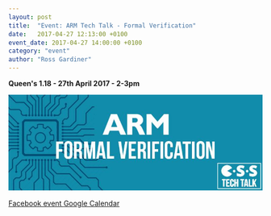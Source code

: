 ```yaml
---
layout: post
title:  "Event: ARM Tech Talk - Formal Verification"
date:   2017-04-27 12:13:00 +0100
event_date: 2017-04-27 14:00:00 +0100
category: "event"
author: "Ross Gardiner"
---
```


**Queen's 1.18 - 27th April 2017 - 2-3pm**

![](/assets/images/contrib/events/2017-04-27-arm-formal-verification/arm-formal-verification-tech-talk-cover-image.jpg)

<a class="btn btn--dark" href="https://www.facebook.com/events/144316992767733/">
  Facebook event
</a>

<a class="btn btn--dark" href="https://calendar.google.com/calendar/b/2/render#eventpage_6%7Ceid-bTRqbXFmNG5kbGo3Y202MGxybTZhbjhwYmsgY3NzYnJpc3RvbC5jby51a19jbW1iNzdpNGtkNmQ5b2tmdjVuYzFwaWJuMEBn-1-0-">
  Google Calendar
</a>
